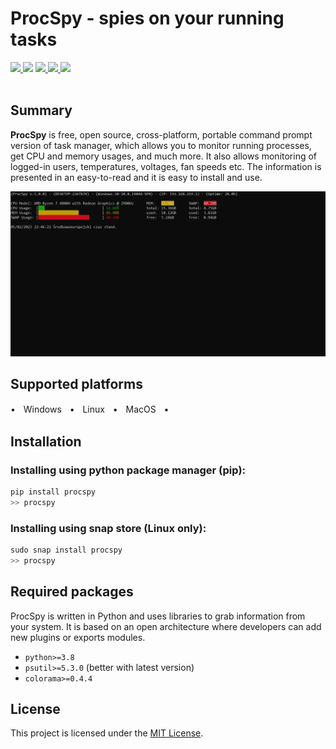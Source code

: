 # ProcSpy - spies on your running tasks

<p align="left">
	<a href="https://opensource.org/licenses/MIT">
		<img src="https://img.shields.io/badge/license-MIT-blue.svg"/>
	</a>
    <img src="https://img.shields.io/badge/version-1.0.0-yellow"/>
	<a href="https://www.firsttimersonly.com/">
		<img src="https://img.shields.io/badge/first--timers--only-friendly-orange.svg?style=flat-square"/>
	</a>
    <a href="https://en.wikipedia.org/wiki/Python_(programming_language)">
		<img src="https://img.shields.io/badge/python-3.8,%203.9-green"/>
	</a>
    <a href="https://en.wikipedia.org/wiki/Operating_system">
		<img src="https://img.shields.io/badge/operating%20system-windows,%20linux,%20macOS-purple"/>
	</a>
  <br>
  <br>
</p>

## Summary

**ProcSpy** is free, open source, cross-platform, portable command prompt version of task manager,
which allows you to monitor running processes, get CPU and memory usages, and much more. It also allows monitoring of logged-in users,
temperatures, voltages, fan speeds etc. The information is presented in an easy-to-read and it is easy to install and use.



<p align="center">
	<img src="https://github.com/Bamboooz/ProcSpy/blob/master/banner.png?raw=true">
</p>

## Supported platforms

 •ㅤWindowsㅤ•ㅤLinuxㅤ•ㅤMacOSㅤ•

## Installation
### Installing using python package manager (pip):
```python
pip install procspy
>> procspy
```
### Installing using snap store (Linux only):
```python
sudo snap install procspy
>> procspy
```

## Required packages
ProcSpy is written in Python and uses libraries to grab information from your system. It is based on an open architecture where developers can add new plugins or exports modules.

- ``python>=3.8``
- ``psutil>=5.3.0`` (better with latest version)
- ``colorama>=0.4.4``

## License

This project is licensed under the [MIT License](https://opensource.org/licenses/MIT).
